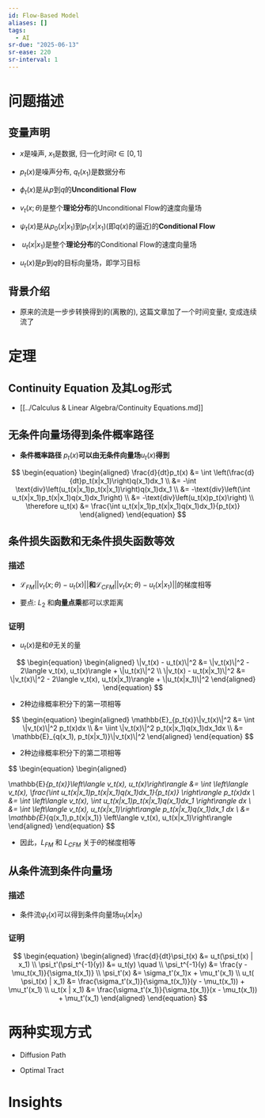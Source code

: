 ```yaml
---
id: Flow-Based Model
aliases: []
tags:
  - AI
sr-due: "2025-06-13"
sr-ease: 220
sr-interval: 1
---
```

# 问题描述

## 变量声明

- $x$是噪声, $x_1$是数据, 归一化时间$t \in [0,1]$ 

- $p_t(x)$是噪声分布, $q_t(x_1)$是数据分布

- $\phi_t(x)$是从$p$到$q$的**Unconditional Flow**

- $v_t(x; \theta)$是整个**理论分布**的Unconditional Flow的速度向量场

- $\psi_t(x)$是从$p_0(x | x_1)$到$p_1(x | x_1)$(即$q(x)$的逼近)的**Conditional Flow**

-  $u_t(x|x_1)$是整个**理论分布**的Conditional Flow的速度向量场

- $u_t(x)$是$p$到$q$的目标向量场，即学习目标  

## 背景介绍

- 原来的流是一步步转换得到的(离散的), 这篇文章加了一个时间变量$t$, 变成连续流了

# 定理

## Continuity Equation 及其Log形式

- [[../Calculus & Linear Algebra/Continuity Equations.md]]

## 无条件向量场得到条件概率路径
    
- **条件概率路径** $p_t(x)$**可以由无条件向量场**$u_t(x)$**得到**

$$
\begin{equation}
\begin{aligned}
\frac{d}{dt}p_t(x) &= \int \left(\frac{d}{dt}p_t(x|x_1)\right)q(x_1)dx_1 \\
&= -\int \text{div}\left(u_t(x|x_1)p_t(x|x_1)\right)q(x_1)dx_1 \\
&= -\text{div}\left(\int u_t(x|x_1)p_t(x|x_1)q(x_1)dx_1\right) \\
&= -\text{div}\left(u_t(x)p_t(x)\right) \\
\therefore u_t(x) &= \frac{\int u_t(x|x_1)p_t(x|x_1)q(x_1)dx_1}{p_t(x)} 
\end{aligned}
\end{equation}
$$

## 条件损失函数和无条件损失函数等效

### 描述

- $\mathcal L_{FM} || v_t(x; \theta) -u_t(x) ||$**和**$\mathcal L_{CFM} || v_t(x; \theta) - u_t(x | x_1) ||$的梯度相等

- 要点: $L_2$ 和**向量点乘**都可以求距离

### 证明

- $u_t(x)$是和$\theta$无关的量

$$
\begin{equation}
\begin{aligned}
\|v_t(x) - u_t(x)\|^2 &= \|v_t(x)\|^2 - 2\langle v_t(x), u_t(x)\rangle + \|u_t(x)\|^2 \\
\|v_t(x) - u_t(x|x_1)\|^2 &= \|v_t(x)\|^2 - 2\langle v_t(x), u_t(x|x_1)\rangle + \|u_t(x|x_1)\|^2
\end{aligned}
\end{equation}
$$

- 2种边缘概率积分下的第一项相等

$$
\begin{equation}
\begin{aligned}
\mathbb{E}_{p_t(x)}\|v_t(x)\|^2 &= \int \|v_t(x)\|^2 p_t(x)dx \\
&= \iint \|v_t(x)\|^2 p_t(x|x_1)q(x_1)dx_1dx \\
&= \mathbb{E}_{q(x_1), p_t(x|x_1)}\|v_t(x)\|^2
\end{aligned}
\end{equation}
$$

- 2种边缘概率积分下的第二项相等

$$
\begin{equation}
\begin{aligned}

\mathbb{E}_{p_t(x)}\left\langle v_t(x), u_t(x)\right\rangle &= \int \left\langle v_t(x), \frac{\int u_t(x|x_1)p_t(x|x_1)q(x_1)dx_1}{p_t(x)} \right\rangle p_t(x)dx \\
&= \int \left\langle v_t(x), \int u_t(x|x_1)p_t(x|x_1)q(x_1)dx_1 \right\rangle dx \\
&= \int \left\langle v_t(x), u_t(x|x_1)\right\rangle p_t(x|x_1)q(x_1)dx_1 dx \\
&= \mathbb{E}_{q(x_1),p_t(x|x_1)} \left\langle v_t(x), u_t(x|x_1)\right\rangle
\end{aligned}
\end{equation}
$$

- 因此，$L_{FM}$ 和 $L_{CFM}$ 关于$\theta$的梯度相等

## 从条件流到条件向量场

### 描述

- 条件流$\psi_t(x)$可以得到条件向量场$u_t(x | x_1)$

### 证明

$$
\begin{equation}
\begin{aligned}
\frac{d}{dt}\psi_t(x) &= u_t(\psi_t(x) | x_1) \\
\psi_t'(\psi_t^{-1}(y)) &= u_t(y) \quad \\
\psi_t^{-1}(y) &= \frac{y - \mu_t(x_1)}{\sigma_t(x_1)} \\
\psi_t'(x) &= \sigma_t'(x_1)x + \mu_t'(x_1) \\
u_t( \psi_t(x) | x_1) &= \frac{\sigma_t'(x_1)}{\sigma_t(x_1)}(y - \mu_t(x_1)) + \mu_t'(x_1) \\
u_t(x | x_1) &= \frac{\sigma_t'(x_1)}{\sigma_t(x_1)}(x - \mu_t(x_1)) + \mu_t'(x_1)
\end{aligned}
\end{equation}
$$

# 两种实现方式

- Diffusion Path

- Optimal Tract

# Insights
